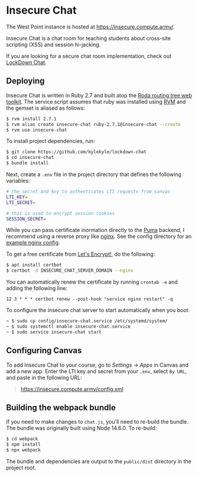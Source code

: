 # Insecure Chat

The West Point instance is hosted at https://insecure.compute.army/.

Insecure Chat is a chat room for teaching students about cross-site scripting (XSS) and session hi-jacking. 

If you are looking for a secure chat room implementation, check out [LockDown Chat](https://github.com/kylekyle/lockdown-chat).

## Deploying

Insecure Chat is written in Ruby 2.7 and built atop the [Roda routing tree web toolkit](https://github.com/jeremyevans/roda). The service script assumes that ruby was installed using [RVM](https://rvm.io/) and the gemset is aliased as follows: 

```bash
$ rvm install 2.7.1
$ rvm alias create insecure-chat ruby-2.7.1@insecure-chat --create
$ rvm use insecure-chat
```

To install project dependencies, run: 

```bash
$ git clone https://github.com/kylekyle/lockdown-chat
$ cd insecure-chat
$ bundle install
```

Next, create a `.env` file in the project directory that defines the following variables: 

```bash
# the secret and key to authenticates LTI requests from canvas
LTI_KEY=
LTI_SECRET=

# this is used to encrypt session cookies
SESSION_SECRET=
```

While you can pass certificate inormation directly to the [Puma](https://github.com/puma/puma) backend, I recommend using a reverse proxy like [nginx](https://www.nginx.com/). See the config directory for an [example nginx config](config/nginx.conf).

To get a free certificate from [Let's Encrypt!](https://letsencrypt.org), do the following:

```bash 
$ apt install certbot
$ certbot -d INSECURE_CHAT_SERVER_DOMAIN --nginx
```

You can automatically renew the certificate by running `crontab -e` and adding the following line:

```
12 3 * * * certbot renew --post-hook "service nginx restart" -q
```

To configure the insecure chat server to start automatically when you boot:

```bash
~ $ sudo cp config/insecure-chat.service /etc/systemd/system/
~ $ sudo systemctl enable insecure-chat.service 
~ $ sudo service insecure-chat start
```

## Configuring Canvas

To add Insecure Chat to your course, go to *Settings* -> *Apps* in Canvas and add a new app. Enter the LTI key and secret from your `.env`, select `By URL`, and paste in the following URL: 

> https://insecure.compute.army/config.xml

## Building the webpack bundle

If you need to make changes to `chat.js`, you'll need to re-build the bundle. The bundle was originally built using Node 14.6.0. To re-build: 

```bash
$ cd webpack
$ npm install
$ npx webpack 
```

The bundle and dependencies are output to the `public/dist` directory in the project root. 
